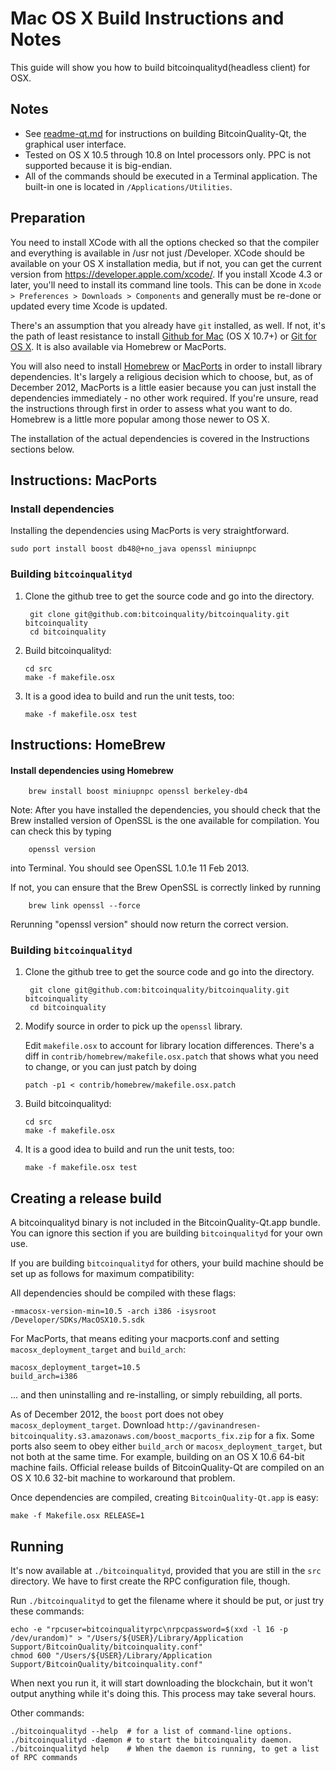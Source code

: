 Mac OS X Build Instructions and Notes
====================================
This guide will show you how to build bitcoinqualityd(headless client) for OSX.

Notes
-----

* See [readme-qt.md](readme-qt.md) for instructions on building BitcoinQuality-Qt, the
graphical user interface.
* Tested on OS X 10.5 through 10.8 on Intel processors only. PPC is not
supported because it is big-endian.
* All of the commands should be executed in a Terminal application. The
built-in one is located in `/Applications/Utilities`.

Preparation
-----------

You need to install XCode with all the options checked so that the compiler
and everything is available in /usr not just /Developer. XCode should be
available on your OS X installation media, but if not, you can get the
current version from https://developer.apple.com/xcode/. If you install
Xcode 4.3 or later, you'll need to install its command line tools. This can
be done in `Xcode > Preferences > Downloads > Components` and generally must
be re-done or updated every time Xcode is updated.

There's an assumption that you already have `git` installed, as well. If
not, it's the path of least resistance to install [Github for Mac](https://mac.github.com/)
(OS X 10.7+) or
[Git for OS X](https://code.google.com/p/git-osx-installer/). It is also
available via Homebrew or MacPorts.

You will also need to install [Homebrew](http://mxcl.github.io/homebrew/)
or [MacPorts](https://www.macports.org/) in order to install library
dependencies. It's largely a religious decision which to choose, but, as of
December 2012, MacPorts is a little easier because you can just install the
dependencies immediately - no other work required. If you're unsure, read
the instructions through first in order to assess what you want to do.
Homebrew is a little more popular among those newer to OS X.

The installation of the actual dependencies is covered in the Instructions
sections below.

Instructions: MacPorts
----------------------

### Install dependencies

Installing the dependencies using MacPorts is very straightforward.

    sudo port install boost db48@+no_java openssl miniupnpc

### Building `bitcoinqualityd`

1. Clone the github tree to get the source code and go into the directory.

        git clone git@github.com:bitcoinquality/bitcoinquality.git bitcoinquality
        cd bitcoinquality

2.  Build bitcoinqualityd:

        cd src
        make -f makefile.osx

3.  It is a good idea to build and run the unit tests, too:

        make -f makefile.osx test

Instructions: HomeBrew
----------------------

#### Install dependencies using Homebrew

        brew install boost miniupnpc openssl berkeley-db4

Note: After you have installed the dependencies, you should check that the Brew installed version of OpenSSL is the one available for compilation. You can check this by typing

        openssl version

into Terminal. You should see OpenSSL 1.0.1e 11 Feb 2013.

If not, you can ensure that the Brew OpenSSL is correctly linked by running

        brew link openssl --force

Rerunning "openssl version" should now return the correct version.

### Building `bitcoinqualityd`

1. Clone the github tree to get the source code and go into the directory.

        git clone git@github.com:bitcoinquality/bitcoinquality.git bitcoinquality
        cd bitcoinquality

2.  Modify source in order to pick up the `openssl` library.

    Edit `makefile.osx` to account for library location differences. There's a
    diff in `contrib/homebrew/makefile.osx.patch` that shows what you need to
    change, or you can just patch by doing

        patch -p1 < contrib/homebrew/makefile.osx.patch

3.  Build bitcoinqualityd:

        cd src
        make -f makefile.osx

4.  It is a good idea to build and run the unit tests, too:

        make -f makefile.osx test

Creating a release build
------------------------

A bitcoinqualityd binary is not included in the BitcoinQuality-Qt.app bundle. You can ignore
this section if you are building `bitcoinqualityd` for your own use.

If you are building `bitcoinqualityd` for others, your build machine should be set up
as follows for maximum compatibility:

All dependencies should be compiled with these flags:

    -mmacosx-version-min=10.5 -arch i386 -isysroot /Developer/SDKs/MacOSX10.5.sdk

For MacPorts, that means editing your macports.conf and setting
`macosx_deployment_target` and `build_arch`:

    macosx_deployment_target=10.5
    build_arch=i386

... and then uninstalling and re-installing, or simply rebuilding, all ports.

As of December 2012, the `boost` port does not obey `macosx_deployment_target`.
Download `http://gavinandresen-bitcoinquality.s3.amazonaws.com/boost_macports_fix.zip`
for a fix. Some ports also seem to obey either `build_arch` or
`macosx_deployment_target`, but not both at the same time. For example, building
on an OS X 10.6 64-bit machine fails. Official release builds of BitcoinQuality-Qt are
compiled on an OS X 10.6 32-bit machine to workaround that problem.

Once dependencies are compiled, creating `BitcoinQuality-Qt.app` is easy:

    make -f Makefile.osx RELEASE=1

Running
-------

It's now available at `./bitcoinqualityd`, provided that you are still in the `src`
directory. We have to first create the RPC configuration file, though.

Run `./bitcoinqualityd` to get the filename where it should be put, or just try these
commands:

    echo -e "rpcuser=bitcoinqualityrpc\nrpcpassword=$(xxd -l 16 -p /dev/urandom)" > "/Users/${USER}/Library/Application Support/BitcoinQuality/bitcoinquality.conf"
    chmod 600 "/Users/${USER}/Library/Application Support/BitcoinQuality/bitcoinquality.conf"

When next you run it, it will start downloading the blockchain, but it won't
output anything while it's doing this. This process may take several hours.

Other commands:

    ./bitcoinqualityd --help  # for a list of command-line options.
    ./bitcoinqualityd -daemon # to start the bitcoinquality daemon.
    ./bitcoinqualityd help    # When the daemon is running, to get a list of RPC commands

